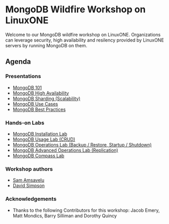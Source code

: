# MongoDB Wildfire Workshop on LinuxONE

Welcome to our MongoDB wildfire workshop on LinuxONE. Organizations can leverage security, high availability and resilency provided by LinuxONE servers by running MongoDB on them. 

## Agenda




### Presentations

* [MongoDB 101](assets/a.txt)
* [MongoDB High Availability](assets/a.txt)
* [MongoDB Sharding (Scalability)](assets/a.txt)
* [MongoDB Use Cases](assets/a.txt)
* [MongoDB Best Practices](assets/a.txt)


### Hands-on Labs

* [MongoDB Installation Lab](assets/a.txt)
* [MongoDB Usage Lab (CRUD)](assets/a.txt)
* [MongoDB Operations Lab (Backup / Restore, Startup / Shutdown)](assets/a.txt)
* [MongoDB Advanced Operations Lab (Replication)](assets/a.txt)
* [MongoDB Compass Lab ](assets/a.txt)




### Workshop authors
* [Sam Amsavelu](mailto:samvelu@us.ibm.com)
* [David Simpson](mailto:simpson.dave@ibm.com)

### Acknowledgements
* Thanks to the following Contributors for this workshop: Jacob Emery, Matt Mondics, Barry Silliman and Dorothy Quincy



